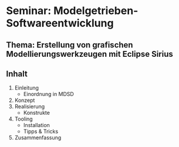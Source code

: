 # Seminar: Modelgetrieben-Softwareentwicklung


## Thema: Erstellung von grafischen Modellierungswerkzeugen mit Eclipse Sirius

## Inhalt
1. Einleitung  
    * Einordnung in MDSD 
2. Konzept
3. Realisierung
    * Konstrukte
4. Tooling
    * Installation
    * Tipps & Tricks
5. Zusammenfassung

